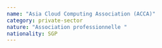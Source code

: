 ```yaml
---
name: "Asia Cloud Computing Association (ACCA)"
category: private-sector
nature: "Association professionnelle "
nationality: SGP
---
```

